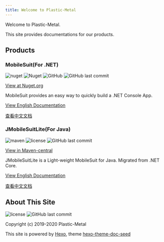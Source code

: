 ```yaml
---
title: Welcome to Plastic-Metal
---
```


Welcome to Plastic-Metal.

This site provides documentations for our products.

## Products

### MobileSuit(For .NET)

![nuget](https://img.shields.io/nuget/v/PlasticMetal.MobileSuit?style=flat-square) 
![Nuget](https://img.shields.io/nuget/dt/PlasticMetal.MobileSuit?style=flat-square)
![GitHub](https://img.shields.io/github/license/Plastic-Metal/MobileSuit?style=flat-square)
![GitHub last commit](https://img.shields.io/github/last-commit/Plastic-Metal/MobileSuit?style=flat-square)

[View at Nuget.org](https://www.nuget.org/packages/PlasticMetal.MobileSuit/)

MobileSuit provides an easy way to quickly build a .NET Console App.

[View English Documentation](https://plastic-metal.github.io/en-US/MobileSuit/index.html)

[查看中文文档](https://plastic-metal.github.io/zh-CN/MobileSuit/index.html)


### JMobileSuitLite(For Java)

![maven](https://img.shields.io/maven-central/v/io.github.plastic-metal/JMobileSuitLite?style=flat-square)
![license](https://img.shields.io/github/license/Plastic-Metal/JMobileSuitLite?style=flat-square)
![GitHub last commit](https://img.shields.io/github/last-commit/Plastic-Metal/JMobileSuitLite?style=flat-square)

[View in Maven-central](https://search.maven.org/artifact/io.github.plastic-metal/JMobileSuitLite/)

JMobileSuitLite is a Light-weight MobileSuit for Java. Migrated from .NET Core.

[View English Documentation](https://plastic-metal.github.io/en-US/JMobileSuitLite/index.html)

[查看中文文档](https://plastic-metal.github.io/zh-CN/JMobileSuitLite/index.html)

## About This Site

![license](https://img.shields.io/github/license/Plastic-Metal/Plastic-Metal.github.io?style=flat-square)
![GitHub last commit](https://img.shields.io/github/last-commit/Plastic-Metal/Plastic-Metal.github.io?style=flat-square)

Copyright (c) 2019-2020 Plastic-Metal

This site is powered by [Hexo](https://hexo.io/), theme [hexo-theme-doc-seed](https://github.com/zalando-incubator/hexo-theme-doc-seed)